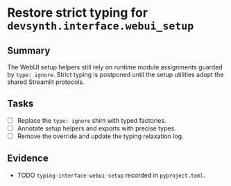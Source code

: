 # Restore strict typing for `devsynth.interface.webui_setup`

## Summary

The WebUI setup helpers still rely on runtime module assignments guarded by
`type: ignore`. Strict typing is postponed until the setup utilities adopt the
shared Streamlit protocols.

## Tasks

- [ ] Replace the `type: ignore` shim with typed factories.
- [ ] Annotate setup helpers and exports with precise types.
- [ ] Remove the override and update the typing relaxation log.

## Evidence

- TODO `typing-interface-webui-setup` recorded in `pyproject.toml`.
